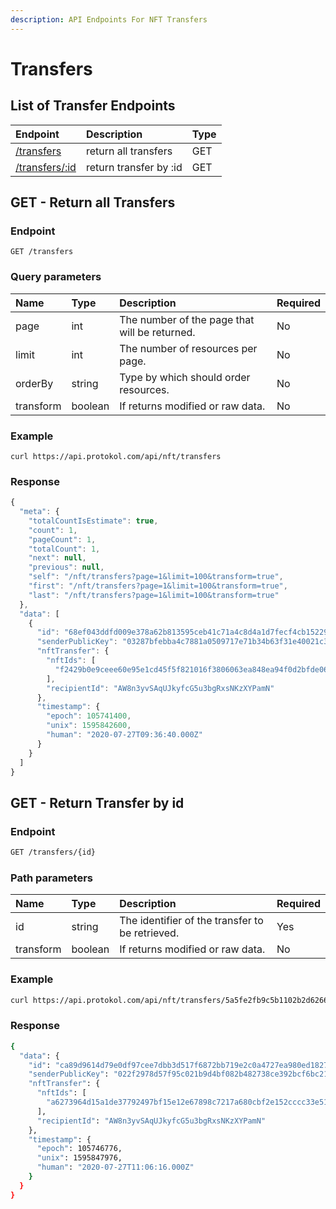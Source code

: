 ```yaml
---
description: API Endpoints For NFT Transfers
---
```


# Transfers

## List of Transfer Endpoints

| Endpoint | Description | Type |
| :--- | :--- | :--- |
| [/transfers](https://docs.protokol.com/nft/nft-base-api/transfers#get-return-all-transfers) | return all transfers | GET |
| [/transfers/:id](https://docs.protokol.com/nft/nft-base-api/transfers#get-return-transfer-by-id) | return transfer by :id | GET |

## GET - Return all Transfers

### Endpoint

```text
GET /transfers
```

### **Query parameters**

| **Name** | Type | Description | Required |
| :--- | :--- | :--- | :--- |
| page | int | The number of the page that will be returned. | No |
| limit | int  | The number of resources per page. | No |
| orderBy | string | Type by which should order resources. | No |
| transform | boolean | If returns modified or raw data. | No |

### Example

```text
curl https://api.protokol.com/api/nft/transfers
```

### Response

```javascript
{
  "meta": {
    "totalCountIsEstimate": true,
    "count": 1,
    "pageCount": 1,
    "totalCount": 1,
    "next": null,
    "previous": null,
    "self": "/nft/transfers?page=1&limit=100&transform=true",
    "first": "/nft/transfers?page=1&limit=100&transform=true",
    "last": "/nft/transfers?page=1&limit=100&transform=true"
  },
  "data": [
    {
      "id": "68ef043ddfd009e378a62b813595ceb41c71a4c8d4a1d7fecf4cb15229acdede",
      "senderPublicKey": "03287bfebba4c7881a0509717e71b34b63f31e40021c321f89ae04f84be6d6ac37",
      "nftTransfer": {
        "nftIds": [
          "f2429b0e9ceee60e95e1cd45f5f821016f3806063ea848ea94f0d2bfde06245b"
        ],
        "recipientId": "AW8n3yvSAqUJkyfcG5u3bgRxsNKzXYPamN"
      },
      "timestamp": {
        "epoch": 105741400,
        "unix": 1595842600,
        "human": "2020-07-27T09:36:40.000Z"
      }
    }
  ]
}
```

## GET - Return Transfer by id

### Endpoint

```bash
GET /transfers/{id}
```

### Path parameters

| Name | Type | Description | Required |
| :--- | :--- | :--- | :--- |
| id | string | The identifier of the transfer to be retrieved. | Yes |
| transform | boolean | If returns modified or raw data. | No |

### Example

```bash
curl https://api.protokol.com/api/nft/transfers/5a5fe2fb9c5b1102b2d6266d41b6184676bd42c2b648c82e13264a562252072b
```

### Response

```bash
{
  "data": {
    "id": "ca89d9614d79e0df97cee7dbb3d517f6872bb719e2c0a4727ea980ed18274411",
    "senderPublicKey": "022f2978d57f95c021b9d4bf082b482738ce392bcf6bc213710e7a21504cfeb5a0",
    "nftTransfer": {
      "nftIds": [
        "a6273964d15a1de37792497bf15e12e67898c7217a680cbf2e152cccc33e5182"
      ],
      "recipientId": "AW8n3yvSAqUJkyfcG5u3bgRxsNKzXYPamN"
    },
    "timestamp": {
      "epoch": 105746776,
      "unix": 1595847976,
      "human": "2020-07-27T11:06:16.000Z"
    }
  }
}
```

